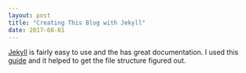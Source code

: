```yaml
---
layout: post
title: "Creating This Blog with Jekyll"
date: 2017-08-01
---
```


[Jekyll](http://jekyllrb.com) is fairly easy to use and the has great documentation.  I used this [guide](http://jmcglone.com/guides/github-pages/) and it helped to get the file structure figured out.
